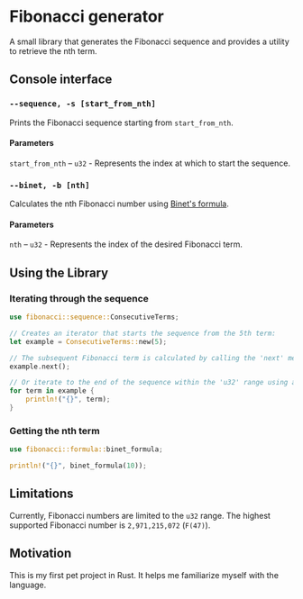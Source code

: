 # Fibonacci generator

A small library that generates the Fibonacci sequence and provides a utility to retrieve the nth term.

## Console interface

### `--sequence, -s [start_from_nth]`

Prints the Fibonacci sequence starting from `start_from_nth`.

#### Parameters
`start_from_nth` – `u32` - Represents the index at which to start the sequence.

### `--binet, -b [nth]`

Calculates the nth Fibonacci number using [Binet's formula](https://en.m.wikipedia.org/wiki/Jacques_Philippe_Marie_Binet).

#### Parameters
`nth` – `u32` - Represents the index of the desired Fibonacci term.

## Using the Library

### Iterating through the sequence
```Rust
use fibonacci::sequence::ConsecutiveTerms;

// Creates an iterator that starts the sequence from the 5th term:
let example = ConsecutiveTerms::new(5);

// The subsequent Fibonacci term is calculated by calling the 'next' method:
example.next();

// Or iterate to the end of the sequence within the 'u32' range using a for loop:
for term in example {
    println!("{}", term);
}
```
### Getting the nth term

```Rust
use fibonacci::formula::binet_formula;

println!("{}", binet_formula(10));

```

## Limitations
Currently, Fibonacci numbers are limited to the `u32` range. The highest supported Fibonacci number is `2,971,215,072` (`F(47)`).

## Motivation
This is my first pet project in Rust. It helps me familiarize myself with the language.
